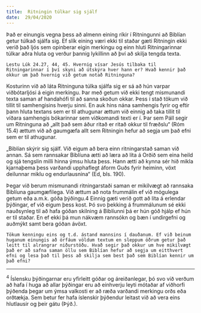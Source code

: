 ```yaml
---
title:  Ritningin túlkar sig sjálf
date:  29/04/2020
---
```


Það er einungis vegna þess að almenn eining ríkir í Ritningunni að Biblían getur túlkað sjálfa sig. Ef slík eining væri ekki til staðar gæti Ritningin ekki verið það ljós sem opinberar eigin merkingu og einn hluti Ritningarinnar túlkar aðra hluta og verður þannig lykillinn að því að skilja tengda texta.

`Lestu Lúk 24.27, 44, 45. Hvernig vísar Jesús tilbaka til Ritningarinnar í því skyni að útskýra hver hann er? Hvað kennir það okkur um það hvernig við getum notað Ritninguna?`

Kosturinn við að láta Ritninguna túlka sjálfa sig er sá að hún varpar viðbótarljósi á eigin merkingu. Þar með getum við ekki tengt mismunandi texta saman af handahófi til að sanna skoðun okkar. Þess í stað tökum við tillit til samhengisins hverju sinni. En auk hins nána samhengis fyrir og eftir þann hluta textans sem er til athugunar ættum við einnig að taka tillit til víðara samhengis bókarinnar sem viðkomandi texti er í. Þar sem Páll segir um Ritninguna að „allt það sem áður ritað er ritað okkur til fræðslu“ (Róm 15.4) ættum við að gaumgæfa allt sem Ritningin hefur að segja um það efni sem er til athugunar.

„Biblían skýrir sig sjálf. Við eigum að bera einn ritningarstað saman við annan. Sá sem rannsakar Biblíuna ætti að læra að líta á Orðið sem eina heild og sjá tengslin milli hinna ýmsu hluta þess. Hann ætti að kynna sér hið mikla kjarnaþema þess varðandi upphaflegt áform Guðs fyrir heiminn, vöxt deilunnar miklu og endurlausnina“ (Ed, bls. 190).

Þegar við berum mismunandi ritningarstaði saman er mikilvægt að rannsaka Biblíuna gaumgæfilega. Við ættum að nota frummálin ef við mögulega getum eða a.m.k. góða þýðingu.4 Einnig gæti verið gott að líta á erlendar þýðingar, ef við eigum þess kost. Þó svo þekking á frummálunum sé ekki nauðsynleg til að hafa góðan skilning á Biblíunni þá er hún góð hjálp ef hún er til staðar. En ef ekki þá mun nákvæm rannsókn og bæn í undirgefni og auðmýkt samt bera góðan ávöxt.

`Tökum kenningu eins og t.d. ástand mannsins í dauðanum. Ef við beinum huganum einungis að örfáum völdum textum en sleppum öðrum getur það leitt til alrangrar niðurstöðu. Hvað segir það okkur um hve mikilvægt það er að safna saman öllu sem Biblían hefur að segja um eitthvert efni og lesa það til þess að skilja sem best það sem Biblían kennir um það efni?`

---

<sup>4</sup> Íslensku þýðingarnar eru yfirleitt góðar og áreiðanlegar, þó svo við verðum að hafa í huga að allar þýðingar eru að einhverju leyti mótaðar af viðhorfi þýðenda þegar um ýmsa valkosti er að ræða varðandi merkingu orðs eða orðtækja. Sem betur fer hafa íslenskir þýðendur leitast við að vera eins hlutlausir og þeir gátu (Þýð.).
